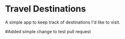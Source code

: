 # Travel Destinations

A simple app to keep track of destinations I'd like to visit.

#Added simple change to test pull request
